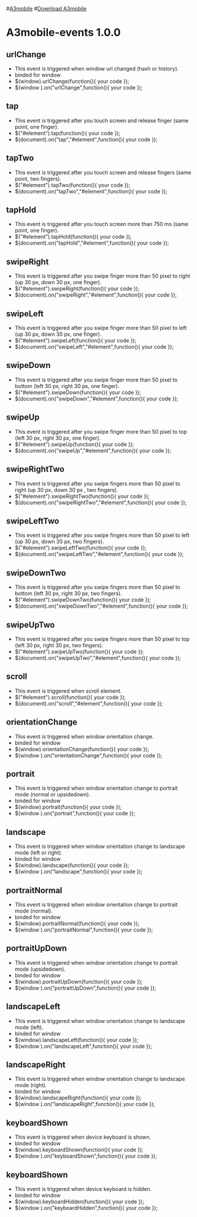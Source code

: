 
#[A3mobile](https://a3mobile.co)
#[Download A3mobile](https://a3mobile.co/download-A3mobile)


# A3mobile-events 1.0.0

## urlChange
* This event is triggered when window url changed (hash or history).
* binded for window
* $(window).urlChange(function(){ your code });
* $(window ).on("urlChange",function(){ your code });

## tap
* This event is triggered after you touch screen and release finger (same point, one finger).
* $("#element").tap(function(){ your code });
* $(document).on("tap","#element",function(){ your code });

## tapTwo
* This event is triggered after you touch screen and release fingers (same point, two fingers).
* $("#element").tapTwo(function(){ your code });
* $(document).on("tapTwo","#element",function(){ your code });

## tapHold
* This event is triggered after you touch screen more than 750 ms (same point, one finger).
* $("#element").tapHold(function(){ your code });
* $(document).on("tapHold","#element",function(){ your code });

## swipeRight
* This event is triggered after you swipe finger more than 50 pixel to right (up 30 px, down 30 px, one finger).
* $("#element").swipeRight(function(){ your code });
* $(document).on("swipeRight","#element",function(){ your code });

## swipeLeft
* This event is triggered after you swipe finger more than 50 pixel to left (up 30 px, down 30 px, one finger).
* $("#element").swipeLeft(function(){ your code });
* $(document).on("swipeLeft","#element",function(){ your code });

## swipeDown
* This event is triggered after you swipe finger more than 50 pixel to bottom (left 30 px, right 30 px, one finger).
* $("#element").swipeDown(function(){ your code });
* $(document).on("swipeDown","#element",function(){ your code });

## swipeUp
* This event is triggered after you swipe finger more than 50 pixel to top (left 30 px, right 30 px, one finger).
* $("#element").swipeUp(function(){ your code });
* $(document).on("swipeUp","#element",function(){ your code });

## swipeRightTwo
* This event is triggered after you swipe fingers more than 50 pixel to right (up 30 px, down 30 px , two fingers).
* $("#element").swipeRightTwo(function(){ your code });
* $(document).on("swipeRightTwo","#element",function(){ your code });

## swipeLeftTwo
* This event is triggered after you swipe fingers more than 50 pixel to left (up 30 px, down 30 px, two fingers).
* $("#element").swipeLeftTwo(function(){ your code });
* $(document).on("swipeLeftTwo","#element",function(){ your code });

## swipeDownTwo
* This event is triggered after you swipe fingers more than 50 pixel to bottom (left 30 px, right 30 px, two fingers).
* $("#element").swipeDownTwo(function(){ your code });
* $(document).on("swipeDownTwo","#element",function(){ your code });

## swipeUpTwo
* This event is triggered after you swipe fingers more than 50 pixel to top (left 30 px, right 30 px, two fingers).
* $("#element").swipeUpTwo(function(){ your code });
* $(document).on("swipeUpTwo","#element",function(){ your code });

## scroll
* This event is triggered when scroll element.
* $("#element").scroll(function(){ your code });
* $(document).on("scroll","#element",function(){ your code });

## orientationChange
* This event is triggered when window orientation change.
* binded for window
* $(window).orientationChange(function(){ your code });
* $(window ).on("orientationChange",function(){ your code });

## portrait
* This event is triggered when window orientation change to portrait mode (normal or upsidedown).
* binded for window
* $(window).portrait(function(){ your code });
* $(window ).on("portrait",function(){ your code });

## landscape
* This event is triggered when window orientation change to landscape mode (left or right).
* binded for window
* $(window).landscape(function(){ your code });
* $(window ).on("landscape",function(){ your code });

## portraitNormal
* This event is triggered when window orientation change to portrait mode (normal).
* binded for window
* $(window).portraitNormal(function(){ your code });
* $(window ).on("portraitNormal",function(){ your code });

## portraitUpDown
* This event is triggered when window orientation change to portrait mode (upsidedown).
* binded for window
* $(window).portraitUpDown(function(){ your code });
* $(window ).on("portraitUpDown",function(){ your code });

## landscapeLeft
* This event is triggered when window orientation change to landscape mode (left).
* binded for window
* $(window).landscapeLeft(function(){ your code });
* $(window ).on("landscapeLeft",function(){ your code });

## landscapeRight
* This event is triggered when window orientation change to landscape mode (right).
* binded for window
* $(window).landscapeRight(function(){ your code });
* $(window ).on("landscapeRight",function(){ your code });

## keyboardShown
* This event is triggered when device keyboard is shown.
* binded for window
* $(window).keyboardShown(function(){ your code });
* $(window ).on("keyboardShown",function(){ your code });

## keyboardShown
* This event is triggered when device keyboard is hidden.
* binded for window
* $(window).keyboardHidden(function(){ your code });
* $(window ).on("keyboardHidden",function(){ your code });


